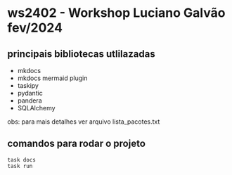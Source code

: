 # ws2402 - Workshop Luciano Galvão fev/2024

## principais bibliotecas utlilazadas

- mkdocs
- mkdocs mermaid plugin
- taskipy
- pydantic
- pandera
- SQLAlchemy

obs: para mais detalhes ver arquivo lista_pacotes.txt

## comandos para rodar o projeto

```
task docs
task run
```
